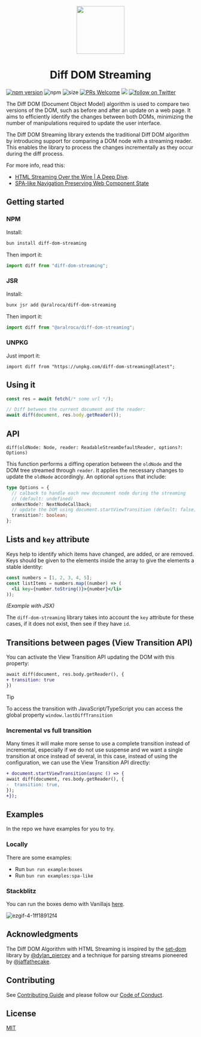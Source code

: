 <p align="center">
    <picture>
      <source media="(prefers-color-scheme: dark)" srcset="https://github.com/aralroca/diff-dom-streaming/assets/13313058/ca678952-6232-4db4-aff2-c4bedade4f9a" width="128">
      <img src="https://github.com/aralroca/diff-dom-streaming/assets/13313058/6d544ef2-651e-4907-a246-abc6c859ab5c" width="128">
    </picture>
        <h1 align="center">Diff DOM Streaming</h1>
</p>

[![npm version](https://badge.fury.io/js/diff-dom-streaming.svg)](https://badge.fury.io/js/diff-dom-streaming)
![npm](https://img.shields.io/npm/dw/diff-dom-streaming)
![size](https://img.shields.io/bundlephobia/minzip/diff-dom-streaming)
[![PRs Welcome][badge-prwelcome]][prwelcome]
<a href="https://github.com/aralroca/diff-dom-streaming/actions?query=workflow%3ATest" alt="Tests status">
<img src="https://github.com/aralroca/diff-dom-streaming/workflows/Test/badge.svg" /></a>
<a href="https://twitter.com/intent/follow?screen_name=aralroca">
<img src="https://img.shields.io/twitter/follow/aralroca?style=social&logo=x"
            alt="follow on Twitter"></a>

</div>

[badge-prwelcome]: https://img.shields.io/badge/PRs-welcome-brightgreen.svg?style=flat-square
[prwelcome]: http://makeapullrequest.com

The Diff DOM (Document Object Model) algorithm is used to compare two versions of the DOM, such as before and after an update on a web page. It aims to efficiently identify the changes between both DOMs, minimizing the number of manipulations required to update the user interface.

The Diff DOM Streaming library extends the traditional Diff DOM algorithm by introducing support for comparing a DOM node with a streaming reader. This enables the library to process the changes incrementally as they occur during the diff process.

For more info, read this:

- [HTML Streaming Over the Wire | A Deep Dive](https://dev.to/aralroca/html-streaming-over-the-wire-a-deep-dive-2n20).
- [SPA-like Navigation Preserving Web Component State](https://dev.to/aralroca/spa-like-navigation-preserving-web-component-state-lh3)

## Getting started

### NPM

Install:

```sh
bun install diff-dom-streaming
```

Then import it:

```ts
import diff from "diff-dom-streaming";
```

### JSR

Install:

```sh
bunx jsr add @aralroca/diff-dom-streaming
```

Then import it:

```ts
import diff from "@aralroca/diff-dom-streaming";
```

### UNPKG

Just import it:

```tsx
import diff from "https://unpkg.com/diff-dom-streaming@latest";
```

## Using it

```ts
const res = await fetch(/* some url */);

// Diff between the current document and the reader:
await diff(document, res.body.getReader());
```

## API

`diff(oldNode: Node, reader: ReadableStreamDefaultReader, options?: Options)`

This function performs a diffing operation between the `oldNode` and the DOM tree streamed through `reader`. It applies the necessary changes to update the `oldNode` accordingly. An optional `options` that include:

```ts
type Options = {
  // calback to handle each new docoument node during the streaming
  // (default: undefined)
  onNextNode?: NextNodeCallback;
  // update the DOM using document.startViewTransition (default: false)
  transition?: boolean;
};
```

## Lists and `key` attribute

Keys help to identify which items have changed, are added, or are removed. Keys should be given to the elements inside the array to give the elements a stable identity:

```jsx 3
const numbers = [1, 2, 3, 4, 5];
const listItems = numbers.map((number) => (
  <li key={number.toString()}>{number}</li>
));
```

_(Example with JSX)_

The `diff-dom-streaming` library takes into account the `key` attribute for these cases, if it does not exist, then see if they have `id`.

## Transitions between pages (View Transition API)

You can activate the View Transition API updating the DOM with this property:

```diff
await diff(document, res.body.getReader(), {
+ transition: true
})
```

> [!TIP]
>
> To access the transition with JavaScript/TypeScript you can access the global property `window.lastDiffTransition`

### Incremental vs full transition

Many times it will make more sense to use a complete transition instead of incremental, especially if we do not use suspense and we want a single transition at once instead of several, in this case, instead of using the configuration, we can use the View Transition API directly:

```diff
+ document.startViewTransition(async () => {
await diff(document, res.body.getReader(), {
-  transition: true,
});
+});
```

## Examples

In the repo we have examples for you to try.

### Locally

There are some examples:

- Run `bun run example:boxes`
- Run `bun run examples:spa-like`

### Stackblitz

You can run the boxes demo with Vanillajs [here](https://stackblitz.com/edit/diff-dom-streaming?file=index.js).

![ezgif-4-1ff18912f4](https://github.com/aralroca/diff-dom-streaming/assets/13313058/f18c01c0-4dfe-473f-8817-fb905adc20c1)

## Acknowledgments

The Diff DOM Algorithm with HTML Streaming is inspired by the [set-dom](https://github.com/DylanPiercey/set-dom) library by [@dylan_piercey](https://twitter.com/dylan_piercey) and a technique for parsing streams pioneered by [@jaffathecake](https://twitter.com/jaffathecake).

## Contributing

See [Contributing Guide](CONTRIBUTING.md) and please follow our [Code of Conduct](CODE_OF_CONDUCT.md).

## License

[MIT](LICENSE)
